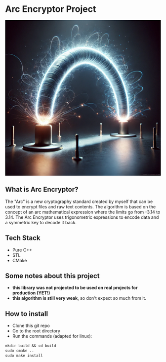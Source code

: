 # Arc Encryptor Project

![arc](./images/arc.png)

## What is Arc Encryptor?

The "Arc" is a new cryptography standard created by myself that can be used to
encrypt files and raw text contents. The algorithm is based on the concept of an
arc mathematical expression where the limits go from -3.14 to 3.14. The Arc Encryptor
uses trigonometric expressions to encode data and a symmetric key to decode it back.

## Tech Stack
- Pure C++
- STL
- CMake

## Some notes about this project
- **this library was not projected to be used on real projects for production (YET!)**
- **this algorithm is still very weak**, so don't expect so much from it.

## How to install
- Clone this git repo
- Go to the root directory
- Run the commands (adapted for linux):

```
mkdir build && cd build
sudo cmake ..
sudo make install
```